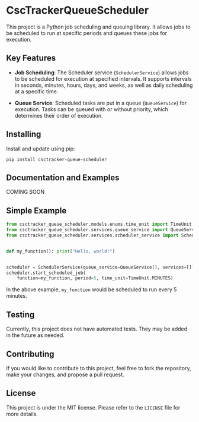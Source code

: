 # CscTrackerQueueScheduler

This project is a Python job scheduling and queuing library. It allows jobs to be scheduled to run at specific periods
and queues these jobs for execution.

## Key Features

- **Job Scheduling**: The Scheduler service (`SchedulerService`) allows jobs to be scheduled for execution at specified
  intervals. It supports intervals in seconds, minutes, hours, days, and weeks, as well as daily scheduling at a
  specific time.

- **Queue Service**: Scheduled tasks are put in a queue (`QueueService`) for execution. Tasks can be queued with or
  without priority, which determines their order of execution.

## Installing

Install and update using pip:

```
pip install csctracker-queue-scheduler
```

## Documentation and Examples

COMING SOON

## Simple Example

```python 
from csctracker_queue_scheduler.models.enums.time_unit import TimeUnit
from csctracker_queue_scheduler.services.queue_service import QueueService
from csctracker_queue_scheduler.services.scheduler_service import SchedulerService


def my_function(): print("Hello, world!")


scheduler = SchedulerService(queue_service=QueueService(), services=[])
scheduler.start_scheduled_job(
    function=my_function, period=5, time_unit=TimeUnit.MINUTES)
```

In the above example, `my_function` would be scheduled to run every 5 minutes.

## Testing

Currently, this project does not have automated tests. They may be added in the future as needed.

## Contributing

If you would like to contribute to this project, feel free to fork the repository, make your changes, and propose a pull
request.

## License

This project is under the MIT license. Please refer to the `LICENSE` file for more details.